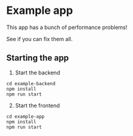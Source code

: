 # Example app

This app has a bunch of performance problems!

See if you can fix them all.

## Starting the app

1. Start the backend

```shell
cd example-backend
npm install
npm run start
```

2. Start the frontend

```shell
cd example-app
npm install
npm run start
```
